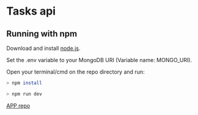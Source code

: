 # Tasks api

## Running with npm

Download and install [node.js](https://nodejs.org/en).

Set the .env variable to your MongoDB URI (Variable name: MONGO_URI).

Open your terminal/cmd on the repo directory and run:

```bash
> npm install
```

```bash
> npm run dev
```

[APP repo](https://github.com/ribborges/tasks-app)